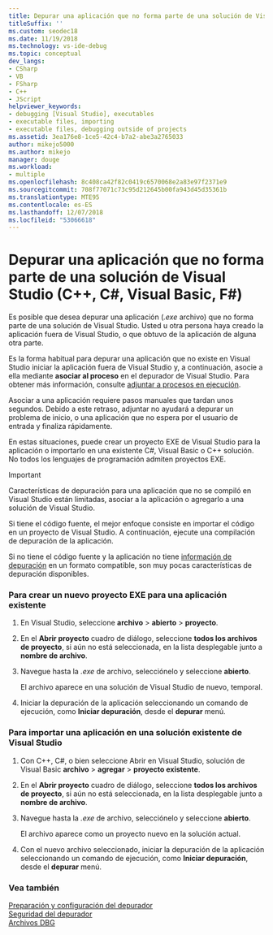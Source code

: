 ```yaml
---
title: Depurar una aplicación que no forma parte de una solución de Visual Studio
titleSuffix: ''
ms.custom: seodec18
ms.date: 11/19/2018
ms.technology: vs-ide-debug
ms.topic: conceptual
dev_langs:
- CSharp
- VB
- FSharp
- C++
- JScript
helpviewer_keywords:
- debugging [Visual Studio], executables
- executable files, importing
- executable files, debugging outside of projects
ms.assetid: 3ea176e8-1ce5-42c4-b7a2-abe3a2765033
author: mikejo5000
ms.author: mikejo
manager: douge
ms.workload:
- multiple
ms.openlocfilehash: 8c408ca42f82c0419c6570068e2a83e97f2371e9
ms.sourcegitcommit: 708f77071c73c95d212645b00fa943d45d35361b
ms.translationtype: MTE95
ms.contentlocale: es-ES
ms.lasthandoff: 12/07/2018
ms.locfileid: "53066618"
---
```

# <a name="debug-an-app-that-isnt-part-of-a-visual-studio-solution-c-c-visual-basic-f"></a>Depurar una aplicación que no forma parte de una solución de Visual Studio (C++, C#, Visual Basic, F#)

Es posible que desea depurar una aplicación (*.exe* archivo) que no forma parte de una solución de Visual Studio. Usted u otra persona haya creado la aplicación fuera de Visual Studio, o que obtuvo de la aplicación de alguna otra parte. 

Es la forma habitual para depurar una aplicación que no existe en Visual Studio iniciar la aplicación fuera de Visual Studio y, a continuación, asocie a ella mediante **asociar al proceso** en el depurador de Visual Studio. Para obtener más información, consulte [adjuntar a procesos en ejecución](../debugger/attach-to-running-processes-with-the-visual-studio-debugger.md).  
  
Asociar a una aplicación requiere pasos manuales que tardan unos segundos. Debido a este retraso, adjuntar no ayudará a depurar un problema de inicio, o una aplicación que no espera por el usuario de entrada y finaliza rápidamente. 

En estas situaciones, puede crear un proyecto EXE de Visual Studio para la aplicación o importarlo en una existente C#, Visual Basic o C++ solución. No todos los lenguajes de programación admiten proyectos EXE. 

>[!IMPORTANT]
>Características de depuración para una aplicación que no se compiló en Visual Studio están limitadas, asociar a la aplicación o agregarlo a una solución de Visual Studio. 
>
>Si tiene el código fuente, el mejor enfoque consiste en importar el código en un proyecto de Visual Studio. A continuación, ejecute una compilación de depuración de la aplicación.
>
>Si no tiene el código fuente y la aplicación no tiene [información de depuración](../debugger/how-to-set-debug-and-release-configurations.md) en un formato compatible, son muy pocas características de depuración disponibles. 

### <a name="to-create-a-new-exe-project-for-an-existing-app"></a>Para crear un nuevo proyecto EXE para una aplicación existente  
   
1. En Visual Studio, seleccione **archivo** > **abierto** > **proyecto**.  
   
1. En el **Abrir proyecto** cuadro de diálogo, seleccione **todos los archivos de proyecto**, si aún no está seleccionada, en la lista desplegable junto a **nombre de archivo**.  
   
1. Navegue hasta la *.exe* de archivo, selecciónelo y seleccione **abierto**.  
   
   El archivo aparece en una solución de Visual Studio de nuevo, temporal.

1. Iniciar la depuración de la aplicación seleccionando un comando de ejecución, como **Iniciar depuración**, desde el **depurar** menú.    
  
### <a name="to-import-an-app-into-an-existing-visual-studio-solution"></a>Para importar una aplicación en una solución existente de Visual Studio  
  
1.  Con C++, C#, o bien seleccione Abrir en Visual Studio, solución de Visual Basic **archivo** > **agregar** > **proyecto existente**.  
  
1. En el **Abrir proyecto** cuadro de diálogo, seleccione **todos los archivos de proyecto**, si aún no está seleccionada, en la lista desplegable junto a **nombre de archivo**.  
   
1. Navegue hasta la *.exe* de archivo, selecciónelo y seleccione **abierto**.  
   
   El archivo aparece como un proyecto nuevo en la solución actual.  
   
1. Con el nuevo archivo seleccionado, iniciar la depuración de la aplicación seleccionando un comando de ejecución, como **Iniciar depuración**, desde el **depurar** menú.    
  
### <a name="see-also"></a>Vea también  
 [Preparación y configuración del depurador](../debugger/debugger-settings-and-preparation.md)   
 [Seguridad del depurador](../debugger/debugger-security.md)   
 [Archivos DBG](/previous-versions/visualstudio/visual-studio-2010/da528y14(v=vs.100))